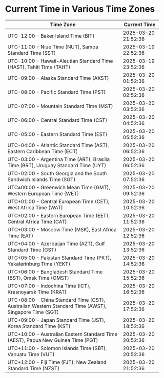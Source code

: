 # Current Time in Various Time Zones

| Time Zone | Current Time |
|-----------|--------------|
| UTC-12:00 - Baker Island Time (BIT) | 2025-03-20 21:52:36 |
| UTC-11:00 - Niue Time (NUT), Samoa Standard Time (SST) | 2025-03-19 22:52:36 |
| UTC-10:00 - Hawaii-Aleutian Standard Time (HAST), Tahiti Time (TAHT) | 2025-03-19 23:52:36 |
| UTC-09:00 - Alaska Standard Time (AKST) | 2025-03-20 01:52:36 |
| UTC-08:00 - Pacific Standard Time (PST) | 2025-03-20 02:52:36 |
| UTC-07:00 - Mountain Standard Time (MST) | 2025-03-20 03:52:36 |
| UTC-06:00 - Central Standard Time (CST) | 2025-03-20 04:52:36 |
| UTC-05:00 - Eastern Standard Time (EST) | 2025-03-20 05:52:36 |
| UTC-04:00 - Atlantic Standard Time (AST), Eastern Caribbean Time (ECT) | 2025-03-20 06:52:36 |
| UTC-03:00 - Argentina Time (ART), Brasília Time (BRT), Uruguay Standard Time (UYT) | 2025-03-20 06:52:36 |
| UTC-02:00 - South Georgia and the South Sandwich Islands Time (SGT) | 2025-03-20 07:52:36 |
| UTC±00:00 - Greenwich Mean Time (GMT), Western European Time (WET) | 2025-03-20 09:52:36 |
| UTC+01:00 - Central European Time (CET), West Africa Time (WAT) | 2025-03-20 10:52:36 |
| UTC+02:00 - Eastern European Time (EET), Central Africa Time (CAT) | 2025-03-20 11:52:36 |
| UTC+03:00 - Moscow Time (MSK), East Africa Time (EAT) | 2025-03-20 12:52:36 |
| UTC+04:00 - Azerbaijan Time (AZT), Gulf Standard Time (GST) | 2025-03-20 13:52:36 |
| UTC+05:00 - Pakistan Standard Time (PKT), Yekaterinburg Time (YEKT) | 2025-03-20 14:52:36 |
| UTC+06:00 - Bangladesh Standard Time (BST), Omsk Time (OMST) | 2025-03-20 15:52:36 |
| UTC+07:00 - Indochina Time (ICT), Krasnoyarsk Time (KRAT) | 2025-03-20 16:52:36 |
| UTC+08:00 - China Standard Time (CST), Australian Western Standard Time (AWST), Singapore Time (SGT) | 2025-03-20 17:52:36 |
| UTC+09:00 - Japan Standard Time (JST), Korea Standard Time (KST) | 2025-03-20 18:52:36 |
| UTC+10:00 - Australian Eastern Standard Time (AEST), Papua New Guinea Time (PGT) | 2025-03-20 20:52:36 |
| UTC+11:00 - Solomon Islands Time (SBT), Vanuatu Time (VUT) | 2025-03-20 20:52:36 |
| UTC+12:00 - Fiji Time (FJT), New Zealand Standard Time (NZST) | 2025-03-20 21:52:36 |

